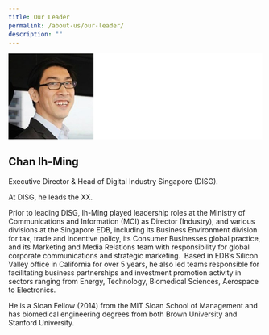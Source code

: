 ```yaml
---
title: Our Leader
permalink: /about-us/our-leader/
description: ""
---
```

![IM](/images/iming2.png)
## **Chan Ih-Ming** 
Executive Director 
& Head of Digital Industry Singapore (DISG). 

At DISG, he leads the XX.

Prior to leading DISG, Ih-Ming played leadership roles at the Ministry of Communications and Information (MCI) as Director (Industry), and various divisions at the Singapore EDB, including its Business Environment division for tax, trade and incentive policy, its Consumer Businesses global practice, and its Marketing and Media Relations team with responsibility for global corporate communications and strategic marketing.  Based in EDB’s Silicon Valley office in California for over 5 years, he also led teams responsible for facilitating business partnerships and investment promotion activity in sectors ranging from Energy, Technology, Biomedical Sciences, Aerospace to Electronics.  

He is a Sloan Fellow (2014) from the MIT Sloan School of Management and has biomedical engineering degrees from both Brown University and Stanford University.